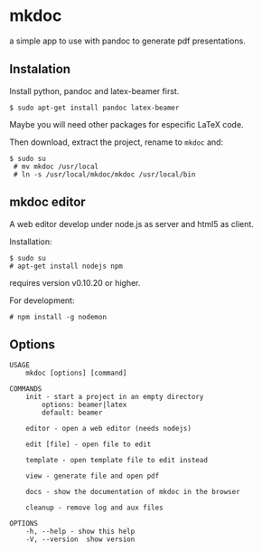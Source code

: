 mkdoc
=====

a simple app to use with pandoc to generate pdf presentations.

Instalation
-----------

Install python, pandoc and latex-beamer first.

    $ sudo apt-get install pandoc latex-beamer

Maybe you will need other packages for especific LaTeX code.

Then download, extract the project, rename to `mkdoc` and:

    $ sudo su
	 # mv mkdoc /usr/local
	 # ln -s /usr/local/mkdoc/mkdoc /usr/local/bin

mkdoc editor
------------

A web editor develop under node.js as server and html5 as client.

Installation:

    $ sudo su
    # apt-get install nodejs npm

requires version v0.10.20 or higher.

For development:

    # npm install -g nodemon

Options
-------

    USAGE
        mkdoc [options] [command]

    COMMANDS
        init - start a project in an empty directory
            options: beamer|latex
            default: beamer

        editor - open a web editor (needs nodejs)

        edit [file] - open file to edit
        
        template - open template file to edit instead

        view - generate file and open pdf

        docs - show the documentation of mkdoc in the browser

        cleanup - remove log and aux files

    OPTIONS
        -h, --help - show this help
        -V, --version  show version
